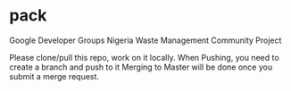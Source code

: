 # pack
Google Developer Groups Nigeria Waste Management Community Project

Please clone/pull this repo, work on it locally.
When Pushing, you need to create a branch and push to it 
Merging to Master will be done once you submit a merge request.
